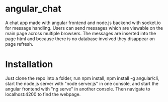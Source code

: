 # angular_chat

A chat app made with angular frontend and node.js backend with socket.io for message handling.
Users can send messages which are viewable on the main page across multiple browsers.
The messages are inserted into the page html and because there is no database involved they disappear on page refresh.

# Installation

Just clone the repo into a folder, run npm install, npm install -g angular/cli, start the node.js server with "node server.js" in one console, and start the angular frontend with "ng serve" in another console.
Then navigate to localhost:4200 to find the webpage.

